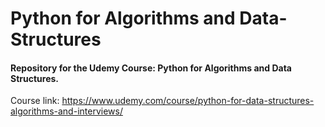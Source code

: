 # Python for Algorithms and Data-Structures
#### Repository for the Udemy Course: Python for Algorithms and Data Structures.


Course link: https://www.udemy.com/course/python-for-data-structures-algorithms-and-interviews/


